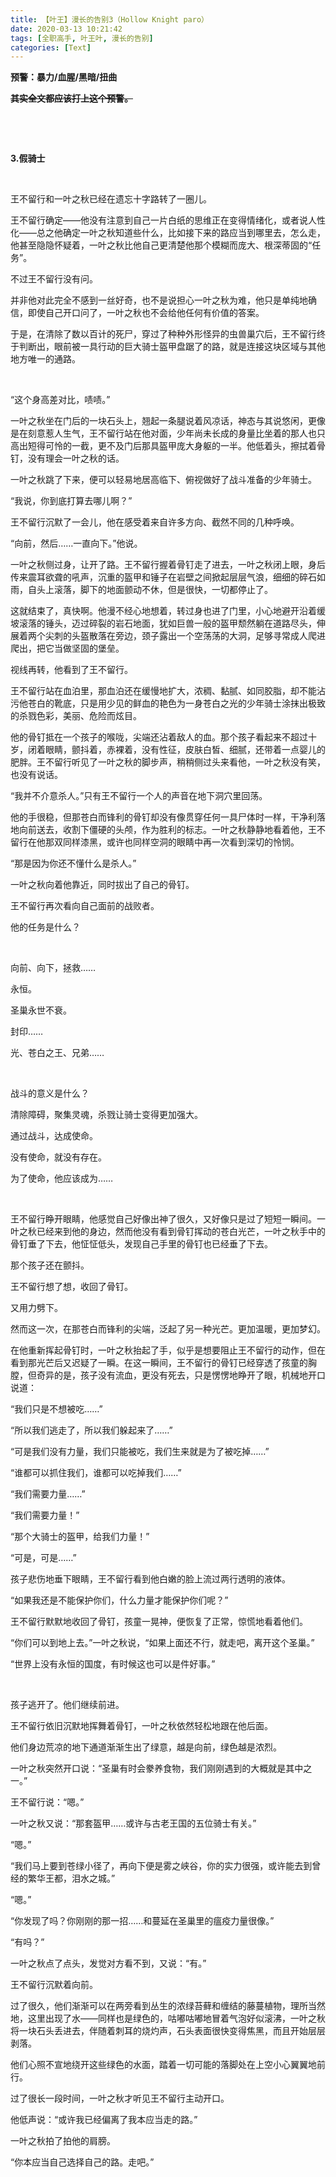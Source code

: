 ```yaml
---
title: 【叶王】漫长的告别3（Hollow Knight paro）
date: 2020-03-13 10:21:42
tags: [全职高手, 叶王叶, 漫长的告别]
categories: [Text]
---
```


<p><strong>预警：暴力/血腥/黑暗/扭曲</strong></p> 
<p><strong><span style="text-decoration:line-through;"  >其实全文都应该打上这个预警。</span></strong></p> 
<p><br /></p> 
<p><br /></p> 
<p><strong>3.假骑士</strong></p> 
<p><br /></p> 
<p>王不留行和一叶之秋已经在遗忘十字路转了一圈儿。</p> 
<p>王不留行确定——他没有注意到自己一片白纸的思维正在变得情绪化，或者说人性化——总之他确定一叶之秋知道些什么，比如接下来的路应当到哪里去，怎么走，他甚至隐隐怀疑着，一叶之秋比他自己更清楚他那个模糊而庞大、根深蒂固的“任务”。</p> 
<p>不过王不留行没有问。</p> 
<p>并非他对此完全不感到一丝好奇，也不是说担心一叶之秋为难，他只是单纯地确信，即使自己开口问了，一叶之秋也不会给他任何有价值的答案。</p> 
<p>于是，在清除了数以百计的死尸，穿过了种种外形怪异的虫兽巢穴后，王不留行终于判断出，眼前被一具行动的巨大骑士盔甲盘踞了的路，就是连接这块区域与其他地方唯一的通路。</p> 
<p>&nbsp;</p> 
<p>“这个身高差对比，啧啧。”</p> 
<p>一叶之秋坐在门后的一块石头上，翘起一条腿说着风凉话，神态与其说悠闲，更像是在刻意惹人生气，王不留行站在他对面，少年尚未长成的身量比坐着的那人也只高出短得可怜的一截，更不及门后那具盔甲庞大身躯的一半。他低着头，擦拭着骨钉，没有理会一叶之秋的话。</p> 
<p>一叶之秋跳了下来，便可以轻易地居高临下、俯视做好了战斗准备的少年骑士。</p> 
<p>“我说，你到底打算去哪儿啊？”</p> 
<p>王不留行沉默了一会儿，他在感受着来自许多方向、截然不同的几种呼唤。</p> 
<p>“向前，然后……一直向下。”他说。</p> 
<p>一叶之秋侧过身，让开了路。王不留行握着骨钉走了进去，一叶之秋闭上眼，身后传来震耳欲聋的吼声，沉重的盔甲和锤子在岩壁之间掀起层层气浪，细细的碎石如雨，自头上滚落，脚下的地面颤动不休，但是很快，一切都停止了。</p> 
<p>这就结束了，真快啊。他漫不经心地想着，转过身也进了门里，小心地避开沿着缓坡滚落的锤头，迈过碎裂的岩石地面，犹如巨兽一般的盔甲颓然躺在道路尽头，伸展着两个尖刺的头盔散落在旁边，颈子露出一个空荡荡的大洞，足够寻常成人爬进爬出，把它当做坚固的堡垒。</p> 
<p>视线再转，他看到了王不留行。</p> 
<p>王不留行站在血泊里，那血泊还在缓慢地扩大，浓稠、黏腻、如同胶脂，却不能沾污他苍白的靴底，只是用少见的鲜血的艳色为一身苍白之光的少年骑士涂抹出极致的杀戮色彩，美丽、危险而炫目。</p> 
<p>他的骨钉抵在一个孩子的喉咙，尖端还沾着敌人的血。那个孩子看起来不超过十岁，闭着眼睛，颤抖着，赤裸着，没有性征，皮肤白皙、细腻，还带着一点婴儿的肥胖。王不留行听见了一叶之秋的脚步声，稍稍侧过头来看他，一叶之秋没有笑，也没有说话。</p> 
<p>“我并不介意杀人。”只有王不留行一个人的声音在地下洞穴里回荡。</p> 
<p>他的手很稳，但那苍白而锋利的骨钉却没有像贯穿任何一具尸体时一样，干净利落地向前送去，收割下僵硬的头颅，作为胜利的标志。一叶之秋静静地看着他，王不留行在他那双同样漆黑，或许也同样空洞的眼睛中再一次看到深切的怜悯。</p> 
<p>“那是因为你还不懂什么是杀人。”</p> 
<p>一叶之秋向着他靠近，同时拔出了自己的骨钉。</p> 
<p>王不留行再次看向自己面前的战败者。</p> 
<p>他的任务是什么？</p> 
<p>&nbsp;</p> 
<p>向前、向下，拯救……</p> 
<p>永恒。</p> 
<p>圣巢永世不衰。</p> 
<p>封印……</p> 
<p>光、苍白之王、兄弟……</p> 
<p>&nbsp;</p> 
<p>战斗的意义是什么？</p> 
<p>清除障碍，聚集灵魂，杀戮让骑士变得更加强大。</p> 
<p>通过战斗，达成使命。</p> 
<p>没有使命，就没有存在。</p> 
<p>为了使命，他应该成为……</p> 
<p>&nbsp;</p> 
<p>王不留行睁开眼睛，他感觉自己好像出神了很久，又好像只是过了短短一瞬间。一叶之秋已经来到他的身边，然而他没有看到骨钉挥动的苍白光芒，一叶之秋手中的骨钉垂了下去，他怔怔低头，发现自己手里的骨钉也已经垂了下去。</p> 
<p>那个孩子还在颤抖。</p> 
<p>王不留行想了想，收回了骨钉。</p> 
<p>又用力劈下。</p> 
<p>然而这一次，在那苍白而锋利的尖端，泛起了另一种光芒。更加温暖，更加梦幻。</p> 
<p>在他重新挥起骨钉时，一叶之秋抬起了手，似乎是想要阻止王不留行的动作，但在看到那光芒后又迟疑了一瞬。在这一瞬间，王不留行的骨钉已经穿透了孩童的胸膛，但奇异的是，孩子没有流血，更没有死去，只是愣愣地睁开了眼，机械地开口说道：</p> 
<p>“我们只是不想被吃……”</p> 
<p>“所以我们逃走了，所以我们躲起来了……”</p> 
<p>“可是我们没有力量，我们只能被吃，我们生来就是为了被吃掉……”</p> 
<p>“谁都可以抓住我们，谁都可以吃掉我们……”</p> 
<p>“我们需要力量……”</p> 
<p>“我们需要力量！”</p> 
<p>“那个大骑士的盔甲，给我们力量！”</p> 
<p>“可是，可是……”</p> 
<p>孩子悲伤地垂下眼睛，王不留行看到他白嫩的脸上流过两行透明的液体。</p> 
<p>“如果我还是不能保护你们，什么力量才能保护你们呢？”</p> 
<p>王不留行默默地收回了骨钉，孩童一晃神，便恢复了正常，惊慌地看着他们。</p> 
<p>“你们可以到地上去。”一叶之秋说，“如果上面还不行，就走吧，离开这个圣巢。”</p> 
<p>“世界上没有永恒的国度，有时候这也可以是件好事。”</p> 
<p>&nbsp;</p> 
<p>孩子逃开了。他们继续前进。</p> 
<p>王不留行依旧沉默地挥舞着骨钉，一叶之秋依然轻松地跟在他后面。</p> 
<p>他们身边荒凉的地下通道渐渐生出了绿意，越是向前，绿色越是浓烈。</p> 
<p>一叶之秋突然开口说：“圣巢有时会豢养食物，我们刚刚遇到的大概就是其中之一。”</p> 
<p>王不留行说：“嗯。”</p> 
<p>一叶之秋又说：“那套盔甲……或许与古老王国的五位骑士有关。”</p> 
<p>“嗯。”</p> 
<p>“我们马上要到苍绿小径了，再向下便是雾之峡谷，你的实力很强，或许能去到曾经的繁华王都，泪水之城。”</p> 
<p>“嗯。”</p> 
<p>“你发现了吗？你刚刚的那一招……和蔓延在圣巢里的瘟疫力量很像。”</p> 
<p>“有吗？”</p> 
<p>一叶之秋点了点头，发觉对方看不到，又说：“有。”</p> 
<p>王不留行沉默着向前。</p> 
<p>过了很久，他们渐渐可以在两旁看到丛生的浓绿苔藓和缠结的藤蔓植物，理所当然地，这里出现了水——同样也是绿色的，咕嘟咕嘟地冒着气泡好似滚沸，一叶之秋将一块石头丢进去，伴随着刺耳的烧灼声，石头表面很快变得焦黑，而且开始层层剥落。</p> 
<p>他们心照不宣地绕开这些绿色的水面，踏着一切可能的落脚处在上空小心翼翼地前行。</p> 
<p>过了很长一段时间，一叶之秋才听见王不留行主动开口。</p> 
<p>他低声说：“或许我已经偏离了我本应当走的路。”</p> 
<p>一叶之秋拍了拍他的肩膀。</p> 
<p>“你本应当自己选择自己的路。走吧。”</p> 
<p><br /></p>